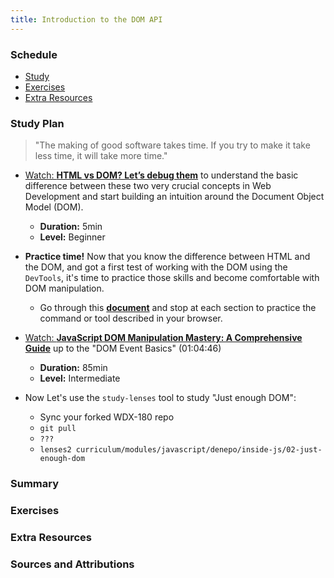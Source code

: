 ```yaml
---
title: Introduction to the DOM API
---
```


### Schedule

  - [Study](#study-plan)
  - [Exercises](#exercises)
  - [Extra Resources](#extra-resources)

### Study Plan

  > "The making of good software takes time.
  > If you try to make it take less time, it will take more time."

  - [Watch: **HTML vs DOM? Let’s debug them**](https://www.youtube.com/watch?v=J-02VNxE7lE) to understand the basic difference between these two very crucial concepts in Web Development and start building an intuition around the Document Object Model (DOM).
    - **Duration:** 5min
    - **Level:** Beginner

  - **Practice time!** Now that you know the difference between HTML and the DOM, and got a first test of working with the DOM using the `DevTools`, it's time to practice those skills and become comfortable with DOM manipulation.
    - Go through this [**document**](https://developer.chrome.com/docs/devtools/dom/) and stop at each section to practice the command or tool described in your browser.
  
  <!-- TODO: Integrate into the curriculum (as a Module?): https://github.com/GoogleChrome/developer.chrome.com/blob/main/site/en/docs/devtools/dom/index.md -->

  <!-- TODO: Review + Add Practice -->
  - [Watch: **JavaScript DOM Manipulation Mastery: A Comprehensive Guide**](https://www.youtube.com/watch?v=BGkc6dKUZ84) up to the "DOM Event Basics" (01:04:46)
    - **Duration:** 85min
    - **Level:** Intermediate

  - Now Let's use the `study-lenses` tool to study "Just enough DOM":

    - Sync your forked WDX-180 repo
    - `git pull`
    - `???`
    - `lenses2 curriculum/modules/javascript/denepo/inside-js/02-just-enough-dom`

### Summary

### Exercises

### Extra Resources

### Sources and Attributions